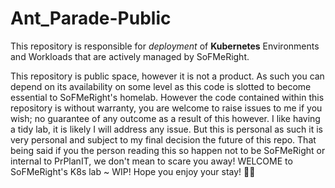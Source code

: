 # Ant_Parade-Public
This repository is responsible for *deployment* of **Kubernetes** Environments and Workloads that are actively managed by SoFMeRight.

This repository is public space, however it is not a product. As such you can depend on its availability on some level as this code is slotted to become essential to SoFMeRight's homelab. However the code contained within this repository is without warranty, you are welcome to raise issues to me if you wish; no guarantee of any outcome as a result of this however. I like having a tidy lab, it is likely I will address any issue. But this is personal as such it is very personal and subject to my final decision the future of this repo. That being said if you the person reading this so happen not to be SoFMeRight or internal to PrPlanIT, we don't mean to scare you away! WELCOME to SoFMeRight's K8s lab ~ WIP! Hope you enjoy your stay! 👋🏽